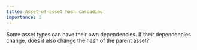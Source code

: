 ```yaml
---
title: Asset-of-asset hash cascading
importance: 1
---
```


Some asset types can have their own dependencies. If their dependencies change, does it also change the hash of the parent asset?
